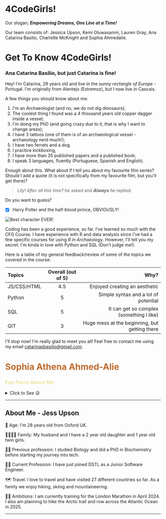# 4CodeGirls! 

Our slogan;  ***Empowering Dreams, One Line at a Time!*** 

Our team consists of: Jessica Upson, Kemi Oluwasanmi, Lauren Gray, Ana Catarina Basilio, Charlotte McKnight and Sophia Ahmedalie.


# Get To Know 4CodeGirls! 

### Ana Catarina Basílio, but just **Catarina** is fine! 

Hey! I'm Catarina, 29 years old and live in the *sunny rectangle of Europe* - Portugal. I'm originally from Alentejo (Estremoz), but I now live in Cascais. 

A few things you should know about me: 
1. I'm an Archaeologist (and no, we do not dig dinosaurs);
2. The coolest thing I found was a 4 thousand years old copper dagger inside a vessel;  
3. I'm doing my PhD (and going crazy due to it, that is why I want to change areas); 
4. I have 3 tattoos (one of them is of an archaeological vessel - archaeology nerd much!); 
5. I have two ferrets and a dog. 
6. I practice kickboxing, 
7. I have more than 35 published papers and a published book; 
7. I speak 3 languages, fluently (Portuguese, Spanish and English). 

Enough about this. What about if I tell you about my favourite film series? Should I add a quote (it is not specifically from my favourite film, but you'll get there)? 

 >*Lily! After all this time?* he asked and ***Always*** he replied.  

Do you want to guess? 

- [x] Harry Potter and the half-blood prince, OBVIOUSLY! 


![Best character EVER! ](https://media.tenor.com/E21WGbBbFaEAAAAC/always-severus-snape.gif)


Coding has been a good experience, so far. I've learned so much with the CFG Course. I have experience with R and data analysis since I've had a few specific courses for using *R in Archaeology*. However, I'll tell you my secret: I'm kinda in love with Python and SQL (Don't judge me!). 

Here is a table of my general feedback/review of some of the topics we covered in the course: 

| Topics     | Overall (out of 5)| Why?     |
| :---       |    :----:   |          ---: |
| JS/CSS/HTML      |  4.5      | Enjoyed creating an aesthetic  |
| Python   | 5        | Simple syntax and a lot of potential     |
| SQL  | 5        | It can get so complex (something I like)     |
| GIT | 3       | Huge mess at the beginning, but getting there    |


I'll stop now! I'm really glad to meet you all! Feel free to contact me using my email <catarinasbasilio@gmail.com>. 


<h1 style="color: #bd6b2d;">Sophia Athena Ahmed-Alie</h1>

<h3 style="color: #ebe6a2;">Fun Facts About Me</h3>

<details> <summary>Click to See 😜 </summary> 

🎂 Age & Origin: I'm 30 years old and proudly hail from NYC.

🌍 Travel Bug: So far, I've journeyed to 7 countries. Next year, I'm setting my sights on exploring more of southern Europe.

💼 Professional Path: My diverse career has spanned healthcare, hospitality, and property management. Now, I'm diving into the tech world.

👨‍👩‍👦 Family Ties: I come from a big family with 3 siblings and 8 delightful nieces and nephews. My relatives are scattered across 6 of the 7 continents.

🍳 Culinary Skills: I'm a talented home chef and baker, always ready to whip up something delicious.

🎵 Musical Pursuits: Currently, I'm a budding upright bass and violin player. My ambition is to also master the piano. I love all genres of music and try to attend a concert every month.
>🎵[My favorite song](https://www.youtube.com/watch?v=wpR-OKoAtmQ) 🎵

🚗 Driving Ambition: Believe it or not, I've never learned to drive. But, it's high on my to-do list!

💻 Tech Exploration: I'm navigating my first tech course and I'm thrilled with my progress and experience so far.


</details>

<hr>

## About Me - Jess Upson

🎂 Age: I'm 28 years old from Oxford UK.

👨‍👩‍👧‍👧 Family: My husband and I have a 2 year old daughter and 1 year old twin girls.

👩‍🔬 Previous profession: I studied Biology and did a PhD in Biochemistry before starting my journey into tech.

👩‍💻 Current Profession: I have just joined DSTL as a Junior Software Engineer.

🗺️ Travel: I love to travel and have visited 27 different countries so far. As a family we enjoy hiking, skiing and mountaineering.

🏃‍♀️ Ambitions: I am currently training for the London Marathon in April 2024. I also am planning to hike the Arctic trail and row across the Atlantic Ocean in 2025.

<hr>